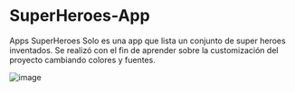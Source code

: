 # SuperHeroes-App
Apps SuperHeroes
Solo es una app que lista un conjunto de super heroes inventados. Se realizó con el fin de aprender sobre la customización del proyecto cambiando colores y fuentes.

![image](https://github.com/ShironCo/SuperHeroes-App/assets/95234002/2186bc8a-282a-441d-8dff-5ded63eda07e)
